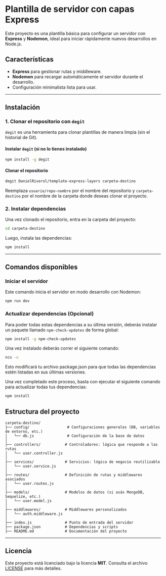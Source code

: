# Plantilla de servidor con capas Express

Este proyecto es una plantilla básica para configurar un servidor con **Express** y **Nodemon**, ideal para iniciar rápidamente nuevos desarrollos en Node.js.

## Características

- **Express** para gestionar rutas y middleware.
- **Nodemon** para recargar automáticamente el servidor durante el desarrollo.
- Configuración minimalista lista para usar.

---

## Instalación

### 1. Clonar el repositorio con `degit`

`degit` es una herramienta para clonar plantillas de manera limpia (sin el historial de Git).

#### Instalar `degit` (si no lo tienes instalado)

```bash
npm install -g degit
```

#### Clonar el repositorio

```bash
degit DanielRiverol/template-express-layers carpeta-destino
```

Reemplaza `usuario/repo-nombre` por el nombre del repositorio y `carpeta-destino` por el nombre de la carpeta donde deseas clonar el proyecto.

### 2. Instalar dependencias

Una vez clonado el repositorio, entra en la carpeta del proyecto:

```bash
cd carpeta-destino
```

Luego, instala las dependencias:

```bash
npm install
```

---

## Comandos disponibles

### Iniciar el servidor

Este comando inicia el servidor en modo desarrollo con Nodemon:

```bash
npm run dev
```

### Actualizar dependencias (Opcional)

Para poder todas estas dependencias a su última versión, deberás instalar un paquete llamado `npm-check-updates` de forma global:

```bash
npm install -g npm-check-updates
```

Una vez instalado deberás correr el siguiente comando:

```bash
ncu -u
```

Esto modificará tu archivo package.json para que todas las dependencias estén listadas en sus últimas versiones.

Una vez completado este proceso, basta con ejecutar el siguiente comando para actualizar todas tus dependencias:

```bash
npm install
```

## Estructura del proyecto
``` plaintext
carpeta-destino/
├── config/                 # Configuraciones generales (DB, variables de entorno, etc.)
│   └── db.js               # Configuración de la base de datos
│
├── controllers/           # Controladores: lógica que responde a las rutas
│   └── user.controller.js
│
├── services/              # Servicios: lógica de negocio reutilizable
│   └── user.service.js
│
├── routes/                # Definición de rutas y middlewares asociados
│   └── user.routes.js
│
├── models/                # Modelos de datos (si usás MongoDB, Sequelize, etc.)
│   └── user.model.js
│
├── middlewares/           # Middlewares personalizados
│   └── auth.middleware.js
│
├── index.js               # Punto de entrada del servidor
├── package.json           # Dependencias y scripts
├── README.md              # Documentación del proyecto

```
---

## Licencia

Este proyecto está licenciado bajo la licencia **MIT**. Consulta el archivo [LICENSE](./LICENSE) para más detalles.


